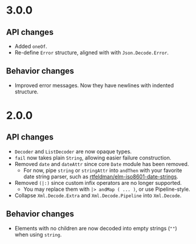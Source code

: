 # 3.0.0

## API changes

* Added `oneOf`.
* Re-define `Error` structure, aligned with with `Json.Decode.Error`.

## Behavior changes

* Improved error messages. Now they have newlines with indented structure.

# 2.0.0

## API changes

* `Decoder` and `ListDecoder` are now opaque types.
* `fail` now takes plain `String`, allowing easier failure construction.
* Removed `date` and `dateAttr` since core `Date` module has been removed.
    * For now, pipe `string` or `stringAttr` into `andThen` with your favorite date string parser,
      such as [rtfeldman/elm-iso8601-date-strings][iso].
* Removed `(|:)` since custom infix operators are no longer supported.
    * You may replace them with `|> andMap ( ... )`, or use Pipeline-style.
* Collapse `Xml.Decode.Extra` and `Xml.Decode.Pipeline` into `Xml.Decode`.

[iso]: https://package.elm-lang.org/packages/rtfeldman/elm-iso8601-date-strings/latest/Iso8601

## Behavior changes

* Elements with no children are now decoded into empty strings (`""`) when using `string`.
